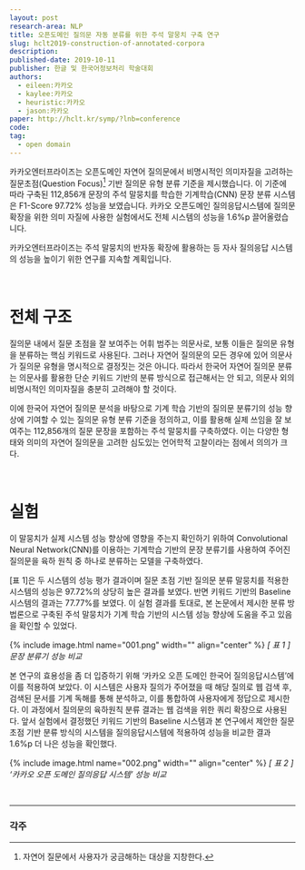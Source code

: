 ```yaml
---
layout: post
research-area: NLP
title: 오픈도메인 질의문 자동 분류를 위한 주석 말뭉치 구축 연구
slug: hclt2019-construction-of-annotated-corpora
description:
published-date: 2019-10-11
publisher: 한글 및 한국어정보처리 학술대회
authors:
  - eileen:카카오
  - kaylee:카카오
  - heuristic:카카오
  - jason:카카오
paper: http://hclt.kr/symp/?lnb=conference
code:
tag:
  - open domain
---
```


카카오엔터프라이즈는 오픈도메인 자연어 질의문에서 비명시적인 의미자질을 고려하는 질문초점(Question Focus)[^1] 기반 질의문 유형 분류 기준을 제시했습니다. 이 기준에 따라 구축된 112,856개 문장의 주석 말뭉치를 학습한 기계학습(CNN) 문장 분류 시스템은 F1-Score 97.72% 성능을 보였습니다. 카카오 오픈도메인 질의응답시스템에 질의문 확장을 위한 의미 자질에 사용한 실험에서도 전체 시스템의 성능을 1.6%p 끌어올렸습니다.

카카오엔터프라이즈는 주석 말뭉치의 반자동 확장에 활용하는 등 자사 질의응답 시스템의 성능을 높이기 위한 연구를 지속할 계획입니다.

<br/>

# 전체 구조

질의문 내에서 질문 초점을 잘 보여주는 어휘 범주는 의문사로, 보통 이들은 질의문 유형을 분류하는 핵심 키워드로 사용된다. 그러나 자연어 질의문의 모든 경우에 있어 의문사가 질의문 유형을 명시적으로 결정짓는 것은 아니다. 따라서 한국어 자연어 질의문 분류는 의문사를 활용한 단순 키워드 기반의 분류 방식으로 접근해서는 안 되고, 의문사 외의 비명시적인 의미자질을 충분히 고려해야 할 것이다.

이에 한국어 자연어 질의문 분석을 바탕으로 기계 학습 기반의 질의문 분류기의 성능 향상에 기여할 수 있는 질의문 유형 분류 기준을 정의하고, 이를 활용해 실제 쓰임을 잘 보여주는 112,856개의 질문 문장을 포함하는 주석 말뭉치를 구축하였다. 이는 다양한 형태와 의미의 자연어 질의문을 고려한 심도있는 언어학적 고찰이라는 점에서 의의가 크다.

<br/>

# 실험

이 말뭉치가 실제 시스템 성능 향상에 영향을 주는지 확인하기 위하여 Convolutional Neural Network(CNN)를 이용하는 기계학습 기반의 문장 분류기를 사용하여 주어진 질의문을 육하 원칙 중 하나로 분류하는 모델을 구축하였다.

[표 1]은 두 시스템의 성능 평가 결과이며 질문 초점 기반 질의문 분류 말뭉치를 적용한 시스템의 성능은 97.72%의 상당히 높은 결과를 보였다. 반면 키워드 기반의 Baseline 시스템의 결과는 77.77%를 보였다. 이 실험 결과를 토대로, 본 논문에서 제시한 분류 방법론으로 구축된 주석 말뭉치가 기계 학습 기반의 시스템 성능 향상에 도움을 주고 있음을 확인할 수 있었다.

{% include image.html name="001.png" width="" align="center" %}
<em class="center">[ 표 1 ] 문장 분류기 성능 비교</em>

본 연구의 효용성을 좀 더 입증하기 위해 ‘카카오 오픈 도메인 한국어 질의응답시스템’에 이를 적용하여 보았다. 이 시스템은 사용자 질의가 주어졌을 때 해당 질의로 웹 검색 후, 검색된 문서를 기계 독해를 통해 분석하고, 이를 통합하여 사용자에게 정답으로 제시한다. 이 과정에서 질의문의 육하원칙 분류 결과는 웹 검색을 위한 쿼리 확장으로 사용된다. 앞서 실험에서 결정했던 키워드 기반의 Baseline 시스템과 본 연구에서 제안한 질문 초점 기반 분류 방식의 시스템을 질의응답시스템에 적용하여 성능을 비교한 결과 1.6%p 더 나은 성능을 확인했다.

{% include image.html name="002.png" width="" align="center" %}
<em class="center">[ 표 2 ] ‘카카오 오픈 도메인 질의응답 시스템’ 성능 비교</em>

<br/>

-----

### 각주

[^1]: 자연어 질문에서 사용자가 궁금해하는 대상을 지창한다.
